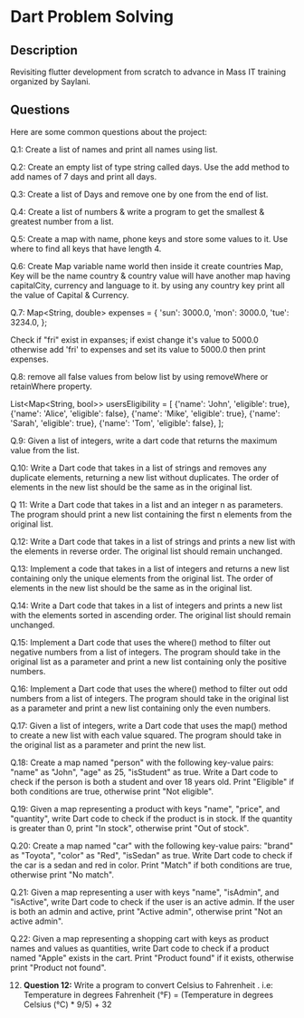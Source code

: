 # Dart Problem Solving

## Description
Revisiting flutter development from scratch to advance in Mass IT training organized by Saylani.

## Questions
Here are some common questions about the project:

Q.1: Create a list of names and print all names using list.

Q.2: Create an empty list of type string called days. Use the add method to add names of 7 days and print all days.

Q.3: Create a list of Days and remove one by one from the end of list.

Q.4: Create a list of numbers & write a program to get the smallest & greatest number from a list.

Q.5: Create a map with name, phone keys and store some values to it. Use where to find all keys that have length 4.

Q.6: Create Map variable name world then inside it create countries Map, Key will be the name country & country value will have another map having capitalCity, currency and language to it. by using any country key print all the value of Capital & Currency.

Q.7:
Map<String, double> expenses = {
  'sun': 3000.0,
  'mon': 3000.0,
  'tue': 3234.0,
};

Check if "fri" exist in expanses; if exist change it's value to 5000.0 otherwise add 'fri' to expenses and set its value to 5000.0 then print expenses.

Q.8: remove all false values from below list by using removeWhere or retainWhere property.

List<Map<String, bool>> usersEligibility = [
{'name': 'John', 'eligible': true},
{'name': 'Alice', 'eligible': false},
{'name': 'Mike', 'eligible': true},
{'name': 'Sarah', 'eligible': true},
{'name': 'Tom', 'eligible': false},
];


Q.9: Given a list of integers, write a dart code that returns the maximum value from the list.


Q.10: Write a Dart code that takes in a list of strings and removes any duplicate elements, returning a new list without duplicates. The order of elements in the new list should be the same as in the original list.


Q 11: Write a Dart code that takes in a list and an integer n as parameters. The program should print a new list containing the first n elements from the original list.


Q.12: Write a Dart code that takes in a list of strings and prints a new list with the elements in reverse order. The original list should remain unchanged.


Q.13: Implement a code that takes in a list of integers and returns a new list containing only the unique elements from the original list. The order of elements in the new list should be the same as in the original list.


Q.14: Write a Dart code that takes in a list of integers and prints a new list with the elements sorted in ascending order. The original list should remain unchanged.


Q.15: Implement a Dart code that uses the where() method to filter out negative numbers from a list of integers. The program should take in the original list as a parameter and print a new list containing only the positive numbers.


Q.16: Implement a Dart code that uses the where() method to filter out odd numbers from a list of integers. The program should take in the original list as a parameter and print a new list containing only the even numbers.


Q.17: Given a list of integers, write a Dart code that uses the map() method to create a new list with each value squared. The program should take in the original list as a parameter and print the new list.


Q.18: Create a map named "person" with the following key-value pairs: "name" as "John", "age" as 25, "isStudent" as true. Write a Dart code to check if the person is both a student and over 18 years old. Print "Eligible" if both conditions are true, otherwise print "Not eligible".


Q.19: Given a map representing a product with keys "name", "price", and "quantity", write Dart code to check if the product is in stock. If the quantity is greater than 0, print "In stock", otherwise print "Out of stock".


Q.20: Create a map named "car" with the following key-value pairs: "brand" as "Toyota", "color" as "Red", "isSedan" as true. Write Dart code to check if the car is a sedan and red in color. Print "Match" if both conditions are true, otherwise print "No match".


Q.21: Given a map representing a user with keys "name", "isAdmin", and "isActive", write Dart code to check if the user is an active admin. If the user is both an admin and active, print "Active admin", otherwise print "Not an active admin".


Q.22: Given a map representing a shopping cart with keys as product names and values as quantities, write Dart code to check if a product named "Apple" exists in the cart. Print "Product found" if it exists, otherwise print "Product not found".

12. **Question 12:** Write a program to convert Celsius  to Fahrenheit   .
i.e: Temperature in degrees Fahrenheit (°F) = (Temperature in degrees Celsius (°C) * 9/5) + 32 



